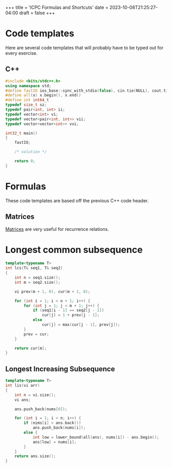 +++
title = 'ICPC Formulas and Shortcuts'
date = 2023-10-08T21:25:27-04:00
draft = false
+++

# Code templates
Here are several code templates that will probably have to be typed out for
every exercise.
## C++
```cpp
#include <bits/stdc++.h>
using namespace std;
#define fastIO ios_base::sync_with_stdio(false), cin.tie(NULL), cout.tie(NULL);
#define all(x) x.begin(), x.end()
#define int int64_t
typedef size_t sz;
typedef pair<int, int> ii;
typedef vector<int> vi;
typedef vector<pair<int, int>> vii;
typedef vector<vector<int>> vvi;

int32_t main()
{
    fastIO;

	/* solution */

	return 0;
}
```

# Formulas
These code templates are based off the previous C++ code header.
## Matrices
[Matrices](matrix.md) are very useful for recurrence relations.

# Longest common subsequence
```cpp
template<typename T>
int lcs(T& seq1, T& seq2)
{
	int n = seq1.size();
	int m = seq2.size();

	vi prev(m + 1, 0), cur(m + 1, 0);

	for (int i = 1; i < n + 1; i++) {
		for (int j = 1; j < m + 1; j++) {
			if (seq1[i - 1] == seq2[j - 1])
				cur[j] = 1 + prev[j - 1];
			else
				cur[j] = max(cur[j - 1], prev[j]);
		}
		prev = cur;
	}

	return cur[m];
}
```
## Longest Increasing Subsequence
```cpp
template<typename T>
int lis(vi arr)
{
	int n = vi.size();
	vi ans;

	ans.push_back(nums[0]);

	for (int i = 1; i < n; i++) {
		if (nims[i] > ans.back())
			ans.push_back(nums[i]);
		else {
			int low = lower_bound(all(ans), nums[i]) - ans.begin();
			ans[low] = nums[i];
		}
	}
	return ans.size();
}
```
